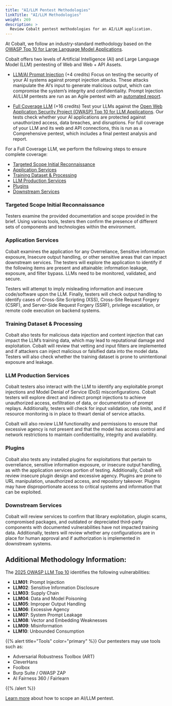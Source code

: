 ```yaml
---
title: "AI/LLM Pentest Methodologies"
linkTitle: "AI/LLM Methodologies"
weight: 269
description: >
  Review Cobalt pentest methodologies for an AI/LLM application.
---
```


At Cobalt, we follow an industry-standard methodology based on the [OWASP Top 10 for Large Language Model Applications]([https://genai.owasp.org/llm-top-10/](https://owasp.org/www-project-top-10-for-large-language-model-applications/)). 

Cobalt offers two levels of Artificial Intelligence (AI) and Large Language Model (LLM) pentesting of Web and Web + API Assets.

- [LLM/AI Prompt Injection](#llm-prompt-injection) (+4 credits)
Focus on testing the security of your AI systems against prompt injection attacks. These attacks manipulate the AI’s input to generate malicious output, which can compromise the system’s integrity and confidentiality. Prompt Injection AI/LLM pentests are run as an Agile pentest with an [automated report](/platform-deep-dive/pentests/reports/#pentest-report-types).

- [Full Coverage LLM](#llm) (+16 credits)
Test your LLMs against the [Open Web Application Security Project (OWASP) Top 10 for LLM Applications](https://owasp.org/www-project-top-10-for-large-language-model-applications/). Our tests check whether your AI applications are protected against unauthorized access, data breaches, and disruptions. For full coverage of your LLM and its web and API connections, this is run as a Comprehensive pentest, which includes a final pentest analysis and report.

For a Full Coverage LLM, we perform the following steps to ensure complete coverage:
- [Targeted Scope Initial Reconnaissance](/methodologies/ai-llm/#targeted-scope-initial-reconnaissance) 
- [Application Services](/methodologies/ai-llm/#application-services)
- [Training Dataset & Processing](/methodologies/ai-llm/#training-dataset--processing)
- [LLM Production Services](/methodologies/ai-llm/#llm-production-services)
- [Plugins](/methodologies/ai-llm/#plugins)
- [Downstream Services](/methodologies/ai-llm/#downstream-services)


### Targeted Scope Initial Reconnaissance
Testers examine the provided documentation and scope provided in the brief. Using various tools, testers then confirm the presence of different sets of components and technologies within the environment. 

### Application Services
Cobalt examines the application for any Overreliance, Sensitive information exposure, Insecure output handling, or other sensitive areas that can impact downstream services. The testers will explore the application to identify if the following items are present and attainable: information leakage, exposure, and filter bypass. LLMs need to be monitored, validated, and secure. 

Testers will attempt to imply misleading information and insecure code/software upon the LLM. Finally, testers will check output handling to identify cases of Cross-Site Scripting (XSS), Cross-Site Request Forgery (CSRF), and Server-Side Request Forgery (SSRF), privilege escalation, or remote code execution on backend systems.

### Training Dataset & Processing
Cobalt also tests for malicious data injection and content injection that can impact the LLM’s training data, which may lead to reputational damage and exploitation. Cobalt will review that vetting and input filters are implemented and if attackers can inject malicious or falsified data into the model data. Testers will also check whether the training dataset is prone to unintentional exposure and leakage.

### LLM Production Services
Cobalt testers also interact with the LLM to identify any exploitable prompt injections and Model Denial of Service (DoS) misconfigurations. Cobalt testers will explore direct and indirect prompt injections to achieve unauthorized access, exfiltration of data, or documentation of prompt replays. Additionally, testers will check for input validation, rate limits, and if resource monitoring is in place to thwart denial of service attacks.

Cobalt will also review LLM functionality and permissions to ensure that excessive agency is not present and that the model has access control and network restrictions to maintain confidentiality, integrity and availability.

### Plugins 
Cobalt also tests any installed plugins for exploitations that pertain to overreliance, sensitive information exposure, or insecure output handling, as with the application services portion of testing. Additionally, Cobalt will review insecure plugin design and excessive agency. Plugins are prone to URL manipulation, unauthorized access, and repository takeover. Plugins may have disproportionate access to critical systems and information that can be exploited. 

### Downstream Services
Cobalt will review services to confirm that library exploitation, plugin scams, compromised packages, and outdated or depreciated third-party components with documented vulnerabilities have not impacted training data. Additionally, testers will review whether any configurations are in place for human approval and if authorization is implemented in downstream systems.

## Additional Methodology Information:
The [2025 OWASP LLM Top 10](https://genai.owasp.org/llm-top-10/) identifies the following vulnerabilities:

- **LLM01**: Prompt Injection
- **LLM02**: Sensitive Information Disclosure
- **LLM03**: Supply Chain
- **LLM04**: Data and Model Poisoning
- **LLM05**: Improper Output Handling 
- **LLM06**: Excessive Agency
- **LLM07**: System Prompt Leakage
- **LLM08**: Vector and Embedding Weaknesses
- **LLM09**: Misinformation
- **LLM10**: Unbounded Consumption

{{% alert title="Tools" color="primary" %}}
Our pentesters may use tools such as:

- Adversarial Robustness Toolbox (ART)
- CleverHans
- Foolbox
- Burp Suite / OWASP ZAP
- AI Fairness 360 / Fairlearn

{{% /alert %}}

[Learn more](/getting-started/planning/#aillm-pentesting) about how to scope an AI/LLM pentest.
